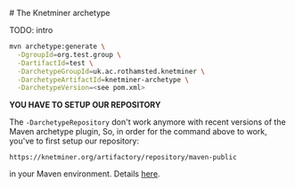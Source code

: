 # The Knetminer archetype

TODO: intro

```bash  	
mvn archetype:generate \
  -DgroupId=org.test.group \
  -DartifactId=test \
  -DarchetypeGroupId=uk.ac.rothamsted.knetminer \
  -DarchetypeArtifactId=knetminer-archetype \
  -DarchetypeVersion=<see pom.xml>
```

**YOU HAVE TO SETUP OUR REPOSITORY**
		
The `-DarchetypeRepository` don't work anymore with recent versions of the Maven archetype plugin,
So, in order for the command above to work, you've to first setup our repository:  
  
`https://knetminer.org/artifactory/repository/maven-public`  
    
in your Maven environment. Details [here][1].

[1]: https://maven.apache.org/archetype/maven-archetype-plugin/archetype-repository.html

